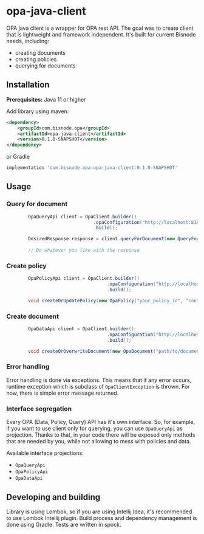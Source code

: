 # opa-java-client
OPA java client is a wrapper for OPA rest API. The goal was to create client that is lightweight and framework independent. It's built for current Bisnode needs, including:
 - creating documents
 - creating policies
 - querying for documents
## Installation
**Prerequisites:** Java 11 or higher

Add library using maven:
```xml
<dependency>
    <groupId>com.bisnode.opa</groupId>
    <artifactId>opa-java-client</artifactId>
    <version>0.1.0-SNAPSHOT</version>
</dependency>
```
or Gradle
```groovy
implementation 'com.bisnode.opa:opa-java-client:0.1.0-SNAPSHOT'
```

## Usage

### Query for document
```java
        OpaQueryApi client = OpaClient.builder()
                                .opaConfiguration("http://localhost:8181")
                                .build();

        DesiredResponse response = client.queryForDocument(new QueryForDocumentRequest(yourDTO, "path/to/document"), DesiredResponse.class);
        
        // Do whatever you like with the response
```
### Create policy
```java
        OpaPolicyApi client = OpaClient.builder()
                                     .opaConfiguration("http://localhost:8181")
                                     .build();

        void createOrUpdatePolicy(new OpaPolicy("your_policy_id", "content of the policy"));
```
### Create document
```java
        OpaDataApi client = OpaClient.builder()
                                     .opaConfiguration("http://localhost:8181")
                                     .build();

        void createOrOverwriteDocument(new OpaDocument("path/to/document", "content of document (json)"));
```

### Error handling
Error handling is done via exceptions. This means that if any error occurs, runtime exception which is subclass of `OpaClientException` is thrown. For now, there is simple error message returned.

### Interface segregation
Every OPA (Data, Policy, Query) API has it's own interface. So, for example, if you want to use client only for querying, you can use `OpaQueryApi` as projection. Thanks to that, in your code there will be exposed only methods that are needed by you, while not allowing to mess with policies and data.

Available interface projections:
- `OpaQueryApi`
- `OpaPolicyApi`
- `OpaDataApi`

## Developing and building
Library is using Lombok, so if you are using Intellij Idea, it's recommended to use Lombok Intellij plugin. 
Build process and dependency management is done using Gradle.
Tests are written in spock.



